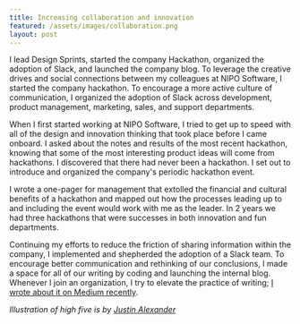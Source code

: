 ```yaml
---
title: Increasing collaboration and innovation
featured: /assets/images/collaboration.png
layout: post
---
```


I lead Design Sprints, started the company Hackathon, organized the adoption of Slack, and launched the company blog. To leverage the creative drives and social connections between my colleagues at NIPO Software, I started the company hackathon. To encourage a more active culture of communication, I organized the adoption of Slack across development, product management, marketing, sales, and support departments.

When I first started working at NIPO Software, I tried to get up to speed with all of the design and innovation thinking that took place before I came onboard. I asked about the notes and results of the most recent hackathon, knowing that some of the most interesting product ideas will come from hackathons. I discovered that there had never been a hackathon. I set out to introduce and organized the company's periodic hackathon event.

I wrote a one-pager for management that extolled the financial and cultural benefits of a hackathon and mapped out how the processes leading up to and including the event would work with me as the leader. In 2 years we had three hackathons that were successes in both innovation and fun departments.

Continuing my efforts to reduce the friction of sharing information within the company, I implemented and shepherded the adoption of a Slack team. To encourage better communication and rethinking of our conclusions, I made a space for all of our writing by coding and launching the internal blog. Whenever I join an organization, I try to elevate the practice of writing; [I wrote about it on Medium recently](https://blog.qaidjacobs.com/what-motivates-the-developers-and-designers-around-you-2f3f95a9e46a).

_Illustration of high five is by [Justin Alexander](https://thenounproject.com/justin.alexander.77398143/)_
